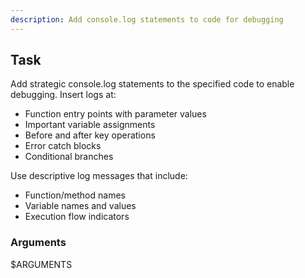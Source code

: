 ```yaml
---
description: Add console.log statements to code for debugging
---
```


## Task
Add strategic console.log statements to the specified code to enable debugging. Insert logs at:
- Function entry points with parameter values
- Important variable assignments
- Before and after key operations
- Error catch blocks
- Conditional branches

Use descriptive log messages that include:
- Function/method names
- Variable names and values
- Execution flow indicators

### Arguments
$ARGUMENTS